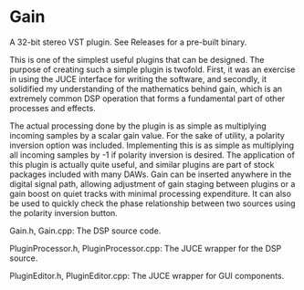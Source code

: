# Gain

A 32-bit stereo VST plugin. See Releases for a pre-built binary.

This is one of the simplest useful plugins that can be designed. The purpose of creating such a simple plugin is twofold. First, it was an exercise in using the JUCE interface for writing the software, and secondly, it solidified my understanding of the mathematics behind gain, which is an extremely common DSP operation that forms a fundamental part of other processes and effects.

The actual processing done by the plugin is as simple as multiplying incoming samples by a scalar gain value. For the sake of utility, a polarity inversion option was included. Implementing this is as simple as multiplying all incoming samples by -1 if polarity inversion is desired. The application of this plugin is actually quite useful, and similar plugins are part of stock packages included with many DAWs. Gain can be inserted anywhere in the digital signal path, allowing adjustment of gain staging between plugins or a gain boost on quiet tracks with minimal processing expenditure. It can also be used to quickly check the phase relationship between two sources using the polarity inversion button.

Gain.h, Gain.cpp: The DSP source code.

PluginProcessor.h, PluginProcessor.cpp: The JUCE wrapper for the DSP source.

PluginEditor.h, PluginEditor.cpp: The JUCE wrapper for GUI components.
